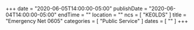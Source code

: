 +++
date = "2020-06-05T14:00:00-05:00"
publishDate = "2020-06-04T14:00:00-05:00"
endTime = ""
location = ""
ncs = [ "KE0LDS" ]
title = "Emergency Net 0605"
categories = [ "Public Service" ]
dates = [ "" ]
+++
